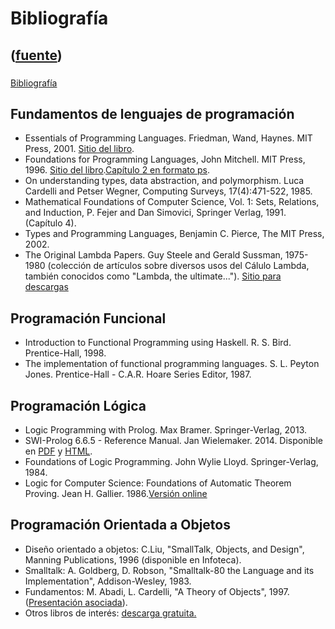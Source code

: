 # Bibliografía
([fuente](https://campus.exactas.uba.ar/course/view.php?id=995&section=15))
---
###
[Bibliografía](https://campus.exactas.uba.ar/course/view.php?id=995&section=15)

## Fundamentos de lenguajes de programación

  - Essentials of Programming Languages. Friedman, Wand, Haynes. MIT Press, 2001. [Sitio del libro](http://mitpress.mit.edu/catalog/item/default.asp?ttype=2&tid=4676).
  - Foundations for Programming Languages, John Mitchell. MIT Press, 1996. [Sitio del libro](http://mitpress.mit.edu/catalog/item/default.asp?ttype=2&tid=3460).[Capítulo 2 en formato ps](http://theory.stanford.edu/~jcm/books/fpl-chap2.ps).
  - On understanding types, data abstraction, and polymorphism. Luca Cardelli and Petser Wegner, Computing Surveys, 17(4):471-522, 1985.
  - Mathematical Foundations of Computer Science, Vol. 1: Sets, Relations, and Induction, P. Fejer and Dan Simovici, Springer Verlag, 1991. (Capítulo 4).
  - Types and Programming Languages, Benjamin C. Pierce, The MIT Press, 2002.
  - The Original Lambda Papers. Guy Steele and Gerald Sussman, 1975-1980 (colección de artículos sobre diversos usos del Cálulo Lambda, también conocidos como "Lambda, the ultimate..."). [Sitio para descargas](http://library.readscheme.org/page1.html)

## Programación Funcional

  - Introduction to Functional Programming using Haskell. R. S. Bird. Prentice-Hall, 1998.
  - The implementation of functional programming languages. S. L. Peyton Jones. Prentice-Hall - C.A.R. Hoare Series Editor, 1987.

## Programación Lógica

  - Logic Programming with Prolog. Max Bramer. Springer-Verlag, 2013.
  - SWI-Prolog 6.6.5 - Reference Manual. Jan Wielemaker. 2014. Disponible en [PDF](http://www.swi-prolog.org/download/stable/doc/SWI-Prolog-6.6.5.pdf) y [HTML](http://www.swi-prolog.org/pldoc/doc_for?object=manual).
  - Foundations of Logic Programming. John Wylie Lloyd. Springer-Verlag, 1984.
  - Logic for Computer Science: Foundations of Automatic Theorem Proving. Jean H. Gallier. 1986.[Versión online](http://www.cis.upenn.edu/~jean/gbooks/logic.html)

## Programación Orientada a Objetos

  - Diseño orientado a objetos: C.Liu, "SmallTalk, Objects, and Design", Manning Publications, 1996 (disponible en Infoteca).
  - Smalltalk: A. Goldberg, D. Robson, "Smalltalk-80 the Language and its Implementation", Addison-Wesley, 1983.
  - Fundamentos: M. Abadi, L. Cardelli, "A Theory of Objects", 1997. ([Presentación asociada](http://citeseerx.ist.psu.edu/viewdoc/download?doi=10.1.1.187.4575&rep=rep1&type=pdf)).
  - Otros libros de interés: [descarga gratuita.](http://stephane.ducasse.free.fr/FreeBooks.html)

